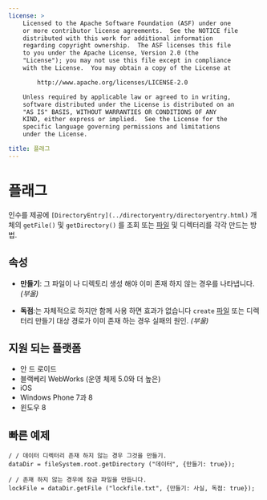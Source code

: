```yaml
---
license: >
    Licensed to the Apache Software Foundation (ASF) under one
    or more contributor license agreements.  See the NOTICE file
    distributed with this work for additional information
    regarding copyright ownership.  The ASF licenses this file
    to you under the Apache License, Version 2.0 (the
    "License"); you may not use this file except in compliance
    with the License.  You may obtain a copy of the License at

        http://www.apache.org/licenses/LICENSE-2.0

    Unless required by applicable law or agreed to in writing,
    software distributed under the License is distributed on an
    "AS IS" BASIS, WITHOUT WARRANTIES OR CONDITIONS OF ANY
    KIND, either express or implied.  See the License for the
    specific language governing permissions and limitations
    under the License.

title: 플래그
---
```


# 플래그

인수를 제공에 `[DirectoryEntry](../directoryentry/directoryentry.html)` 개체의 `getFile()` 및 `getDirectory()` 를 조회 또는 [파일](../fileobj/fileobj.html) 및 디렉터리를 각각 만드는 방법.

## 속성

*   **만들기**: 그 파일이 나 디렉토리 생성 해야 이미 존재 하지 않는 경우를 나타냅니다. *(부울)*

*   **독점**:는 자체적으로 하지만 함께 사용 하면 효과가 없습니다 `create` [파일](../fileobj/fileobj.html) 또는 디렉터리 만들기 대상 경로가 이미 존재 하는 경우 실패의 원인. *(부울)*

## 지원 되는 플랫폼

*   안 드 로이드
*   블랙베리 WebWorks (운영 체제 5.0와 더 높은)
*   iOS
*   Windows Phone 7과 8
*   윈도우 8

## 빠른 예제

    / / 데이터 디렉터리 존재 하지 않는 경우 그것을 만들기.
    dataDir = fileSystem.root.getDirectory ("데이터", {만들기: true});
    
    / / 존재 하지 않는 경우에 잠금 파일을 만듭니다.
    lockFile = dataDir.getFile ("lockfile.txt", {만들기: 사실, 독점: true});